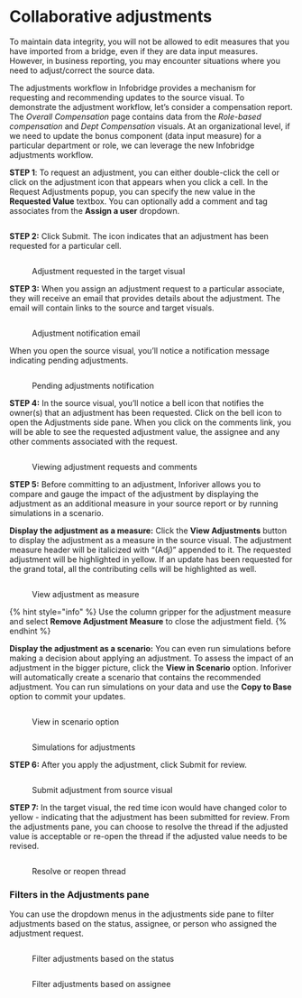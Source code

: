 # Collaborative adjustments

To maintain data integrity, you will not be allowed to edit measures that you have imported from a bridge, even if they are data input measures. However, in business reporting, you may encounter situations where you need to adjust/correct the source data.

The adjustments workflow in Infobridge provides a mechanism for requesting and recommending updates to the source visual. To demonstrate the adjustment workflow, let’s consider a compensation report. The _Overall Compensation_ page contains data from the _Role-based compensation_ and _Dept Compensation_ visuals. At an organizational level, if we need to update the bonus component (data input measure) for a particular department or role, we can leverage the new Infobridge adjustments workflow. &#x20;

**STEP 1**: To request an adjustment, you can either double-click the cell or click on the adjustment icon that appears when you click a cell.  In the Request Adjustments popup, you can specify the new value in the **Requested Value** textbox. You can optionally add a comment and tag associates from the **Assign a user** dropdown.

<figure><img src="../.gitbook/assets/image (4).png" alt=""><figcaption></figcaption></figure>

**STEP 2:** Click Submit. The <img src="../.gitbook/assets/image (1).png" alt="" data-size="line">icon indicates that an adjustment has been requested for a particular cell.

<figure><img src="../.gitbook/assets/image (3).png" alt=""><figcaption><p>Adjustment requested in the target visual</p></figcaption></figure>

**STEP 3:** When you assign an adjustment request to a particular associate, they will receive an email that provides details about the adjustment. The email will contain links to the source and target visuals.

<figure><img src="../.gitbook/assets/2.1.1. Infobridge adjustment source visual email (1).png" alt=""><figcaption><p>Adjustment notification email</p></figcaption></figure>

When you open the source visual, you’ll notice a notification message indicating pending adjustments.

<figure><img src="../.gitbook/assets/Infobridge adjustment source visual notification 2.png" alt=""><figcaption><p>Pending adjustments notification</p></figcaption></figure>

**STEP 4:** In the source visual, you’ll notice a bell icon that notifies the owner(s) that an adjustment has been requested. Click on the bell icon to open the Adjustments side pane. When you click on the comments link, you will be able to see the requested adjustment value, the assignee and any other comments associated with the request.

<figure><img src="../.gitbook/assets/image (6).png" alt=""><figcaption><p>Viewing adjustment requests and comments</p></figcaption></figure>

**STEP 5:** Before committing to an adjustment, Inforiver allows you to compare and gauge the impact of the adjustment by displaying the adjustment as an additional measure in your source report or by running simulations in a scenario.

&#x20;**Display the adjustment as a measure:** Click the **View Adjustments** button to display the adjustment as a measure in the source visual. The adjustment measure header will be italicized with “(Adj)” appended to it. The requested adjustment will be highlighted in yellow. If an update has been requested for the grand total, all the contributing cells will be highlighted as well.

<figure><img src="../.gitbook/assets/image (7).png" alt=""><figcaption><p>View adjustment as measure</p></figcaption></figure>



{% hint style="info" %}
Use the column gripper for the adjustment measure and select **Remove Adjustment Measure** to close the adjustment field.
{% endhint %}

**Display the adjustment as a scenario:** You can even run simulations before making a decision about applying an adjustment. To assess the impact of an adjustment in the bigger picture, click the **View in Scenario** option. Inforiver will automatically create a scenario that contains the recommended adjustment. You can run simulations on your data and use the **Copy to Base** option to commit your updates.&#x20;

<div>

<figure><img src="../.gitbook/assets/image (8).png" alt=""><figcaption><p>View in scenario option</p></figcaption></figure>

 

<figure><img src="../.gitbook/assets/2024-08-14_17h42_56.png" alt=""><figcaption><p>Simulations for adjustments</p></figcaption></figure>

</div>

**STEP 6:** After you apply the adjustment, click Submit for review.

<figure><img src="../.gitbook/assets/image (9).png" alt=""><figcaption><p>Submit adjustment from source visual</p></figcaption></figure>

**STEP 7:** In the target visual, the red time icon would have changed color to yellow - indicating that the adjustment has been submitted for review. From the adjustments pane, you can choose to resolve the thread if the adjusted value is acceptable or re-open the thread if the adjusted value needs to be revised.

<figure><img src="../.gitbook/assets/image (10).png" alt=""><figcaption><p>Resolve or reopen thread</p></figcaption></figure>

### Filters in the Adjustments pane

You can use the dropdown menus in the adjustments side pane to filter adjustments based on the status, assignee, or person who assigned the adjustment request.

<div>

<figure><img src="../.gitbook/assets/image (926).png" alt=""><figcaption><p>Filter adjustments based on the status</p></figcaption></figure>

 

<figure><img src="../.gitbook/assets/2024-08-14_22h58_45.png" alt=""><figcaption><p>Filter adjustments based on assignee</p></figcaption></figure>

</div>
